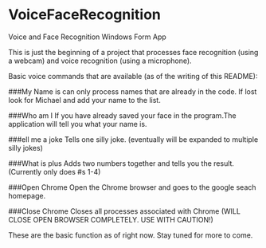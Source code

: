 # VoiceFaceRecognition
Voice and Face Recognition Windows Form App

This is just the beginning of a project that processes face recognition (using a webcam) and voice recognition 
(using a microphone). 

Basic voice commands that are available (as of the writing of this README):

###My Name is <your name> 
can only process names that are already in the code. If lost look for Michael and add your name to the list.

###Who am I
If you have already saved your face in the program.The application will tell you what your name is. 

###ell me a joke
Tells one silly joke. (eventually will be expanded to multiple silly jokes)

###What is <number> plus <number>
Adds two numbers together and tells you the result. (Currently only does #s 1-4)

###Open Chrome
Open the Chrome browser and goes to the google seach homepage. 

###Close Chrome
Closes all processes associated with Chrome (WILL CLOSE OPEN BROWSER COMPLETELY. USE WITH CAUTION!)

These are the basic function as of right now. Stay tuned for more to come.
